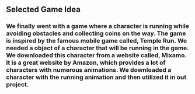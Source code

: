 ## Selected Game Idea ##

### We finally went with a game where a character is running while avoiding obstacles and collecting coins on the way. The game is inspired by the famous mobile game called, Temple Run. We needed a object of a character that will be running in the game. We downloaded this character from a website called, Mixamo. It is a great website by Amazon, which provides a lot of characters with numerous animations. We downloaded a character with the running animation and then utilized it in out project. ###
